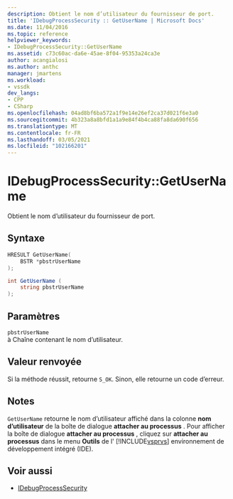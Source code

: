 ```yaml
---
description: Obtient le nom d’utilisateur du fournisseur de port.
title: 'IDebugProcessSecurity :: GetUserName | Microsoft Docs'
ms.date: 11/04/2016
ms.topic: reference
helpviewer_keywords:
- IDebugProcessSecurity::GetUserName
ms.assetid: c73c60ac-da6e-45ae-8f04-95353a24ca3e
author: acangialosi
ms.author: anthc
manager: jmartens
ms.workload:
- vssdk
dev_langs:
- CPP
- CSharp
ms.openlocfilehash: 04ad8bf6ba572a1f9e14e26ef2ca37d021f6e3a0
ms.sourcegitcommit: 4b323a8a8bfd1a1a9e84f4b4ca88fa8da690f656
ms.translationtype: MT
ms.contentlocale: fr-FR
ms.lasthandoff: 03/05/2021
ms.locfileid: "102166201"
---
```

# <a name="idebugprocesssecuritygetusername"></a>IDebugProcessSecurity::GetUserName
Obtient le nom d’utilisateur du fournisseur de port.

## <a name="syntax"></a>Syntaxe

```cpp
HRESULT GetUserName(
    BSTR *pbstrUserName
);
```

```csharp
int GetUserName (
    string pbstrUserName
);
```

## <a name="parameters"></a>Paramètres
`pbstrUserName`\
à Chaîne contenant le nom d’utilisateur.

## <a name="return-value"></a>Valeur renvoyée
 Si la méthode réussit, retourne `S_OK`. Sinon, elle retourne un code d’erreur.

## <a name="remarks"></a>Notes
 `GetUserName` retourne le nom d’utilisateur affiché dans la colonne **nom d’utilisateur** de la boîte de dialogue **attacher au processus** . Pour afficher la boîte de dialogue **attacher au processus** , cliquez sur **attacher au processus** dans le menu **Outils** de l' [!INCLUDE[vsprvs](../../../code-quality/includes/vsprvs_md.md)] environnement de développement intégré (IDE).

## <a name="see-also"></a>Voir aussi
- [IDebugProcessSecurity](../../../extensibility/debugger/reference/idebugprocesssecurity.md)
